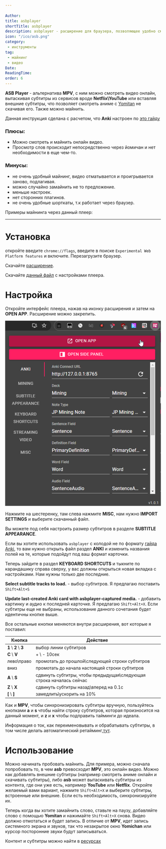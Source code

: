 ```yaml
---

Author:
title: asbplayer
shortTitle: asbplayer
description: asbplayer - расширение для браузера, позволяющее удобно смотреть контент на японском, подсматривать значения слов и майнить.
icon: "/ico/asb.png"
category: 
 - инструменты
tag:
 - майнинг
 - видео
Date: 
ReadingTime: 
order: 6
---
```





**ASB Player** - альтернатива **MPV**, с ним можно смотреть видео онлайн, вытаскивая субтитры из сервисов вроде **Netflix\YouTube** или вставляя внешние субтитры, что позволяет смотреть аниме с [Yomitan](/software/yomitan) не скачивая его. Также можно майнить.

Данная инструкция сделана с расчетом, что **Anki** настроен по [это гайду](/software/anki.md)

### Плюсы: 
- Можно смотреть и майнить онлайн видео.
- Просмотр слов происходит непосредственно через йомичан и нет необходимости в еще чем-то.

### Минусы:
- не очень удобный майнинг, видео отматывается и проигрывается заново, подлагивая.
- можно случайно замайнить не то предложение.
- меньше настроек.
- нет сторонних плагинов.
- не очень удобные шорткаты, т.к работает через браузер. 

Примеры майнинга через данный плеер:

<VidStack src="/imgvid/asbdemo.mp4"/>

-----

 



# Установка

откройте введите `chrome://flags`, введите в поиске `Experimental Web Platform features` и включите. Перезагрузите браузер.

Скачайте [расширение](https://chromewebstore.google.com/detail/asbplayer-language-learni/hkledmpjpaehamkiehglnbelcpdflcab).

Скачайте [данный файл](https://drive.google.com/file/d/12Hzha38N5ikmtnlXXlpJPuWHdLDTCz9N/view?usp=drive_link) с настройками плеера.

# Настройка


Откройте интерфейс плеера, нажав на иконку расширения и затем на **OPEN APP**. Расширение можно закрепить.

![](/imgvid/asb.png)

Нажмите на шестеренку, там слева нажмите **MISC**, нам нужно **IMPORT SETTINGS** и выберите скачанный файл. 

Вы можете под себя настроить размер субтитров в разделе **SUBTITLE APPEARANCE**. 

Если вы хотите использовать `asbplayer` с колодой не по формату [гайда Anki](anki.md), то вам нужно открыть файл раздел **ANKI** и изменить названия полей на те, которые подойдут под ваш формат карточки.

Теперь зайдите в раздел **KEYBOARD SHORTCUTS** и тыкните по карандашику справа сверху, у вас должны открыться новая вкладка с настройками. Нам нужны только две последние.

**Select subtitle tracks to load.** - выбор субтитров. Я предлагаю поставить `Shift+Alt+S`

**Update last-created Anki card with asbplayer-captured media.** - добавить картинку и аудио к последней карточке. Я предлагаю `Shift+Alt+X`. Если субтитры еще не выбраны, использование данного сочетания будет идентичны кнопке выше. 

Все остальные кнопки меняются внутри расширения, вот которые я поставил:

| Кнопка     | Действие                                                              |
|------------|-----------------------------------------------------------------------|
| **1** \ **2** \ **3**      | выбор линии субтитров                                                 |
| **С** \ **V**        | + \ - 10сек                                                             |
| лево\право | промотать до прошлой\следующей строки субтитров                       |
| вниз       | промотать до начала настоящей строки субтитров                        |
| **A** \ **S**        | сдвинуть субтитры, чтобы предыдущая\следующая строка началась сейчас |
| **Z** \ **X**        | сдвинуть субтитры назад\вперед на 0.1с                                |
| **[** \ **]**        | замедлить\ускорить на 10%                                             |

Как и **MPV**, чтобы синхронизировать субтитры вручную, пользуйтесь кнопками **a** и **s** чтобы найти строку субтитров, которая произносится на данный момент, и **z** и **x** чтобы подправить тайминги до идеала.

Информация о ток, как переименовывать и обрабатывать субтитры, в том числе делать автоматический ретайминг,[тут](/software/subtitles.md). 

# Использование

Можно начинать пробовать майнить. Для примера, можно сначала попробовать то, в чем **asb** превосходит **MPV**, это онлайн видео. Можно как добавлять внешние субтитры (например смотреть аниме онлайн и скачивать субтитры), либо **asb** может вытаскивать субтитры из контента, где они уже есть, например **YouTube** или **Netflix**. Откройте желаемый вами вариант, нажмите `Shift+Alt+X` и выберите субтитры, встроенные или внешние. Если есть необходимость, синхронизируйте их.

Теперь когда вы хотите замайнить слово, ставьте на паузу, добавляйте слово с помощью **Yomitan** и нажимайте `Shift+Alt+X` снова. Видео должно отмотаться и будет запись. В отличие от **MPV**, идет запись системного экрана и звуков, так что незакрытое окно **Yomichan** или курсор посторонние звуки будут записываться.

<VidStack src="/imgvid/asbdemo.mp4"/>

Контент и субтитры можно найти в [ресурсах](/resources)
